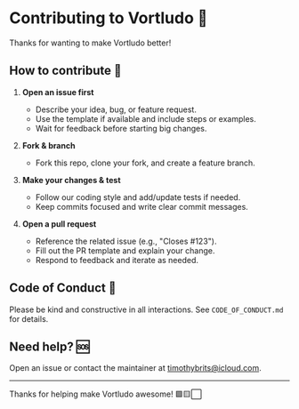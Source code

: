
# Contributing to Vortludo 💚

Thanks for wanting to make Vortludo better!

## How to contribute 🚀

1. **Open an issue first**
   - Describe your idea, bug, or feature request.
   - Use the template if available and include steps or examples.
   - Wait for feedback before starting big changes.

2. **Fork & branch**
   - Fork this repo, clone your fork, and create a feature branch.

3. **Make your changes & test**
   - Follow our coding style and add/update tests if needed.
   - Keep commits focused and write clear commit messages.

4. **Open a pull request**
   - Reference the related issue (e.g., "Closes #123").
   - Fill out the PR template and explain your change.
   - Respond to feedback and iterate as needed.

## Code of Conduct 🤝

Please be kind and constructive in all interactions. See `CODE_OF_CONDUCT.md` for details.

## Need help? 🆘

Open an issue or contact the maintainer at timothybrits@icloud.com.

---

Thanks for helping make Vortludo awesome! 🟩🟨⬜
